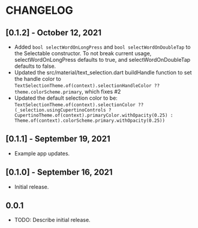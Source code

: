 # CHANGELOG

## [0.1.2] - October 12, 2021

* Added `bool selectWordOnLongPress` and `bool selectWordOnDoubleTap` to the Selectable constructor. To not break current usage, selectWordOnLongPress defaults to true, and selectWordOnDoubleTap defaults to false.
* Updated the src/material/text_selection.dart buildHandle function to set the handle color to `TextSelectionTheme.of(context).selectionHandleColor ?? theme.colorScheme.primary`, which fixes #2
* Updated the default selection color to be: `TextSelectionTheme.of(context).selectionColor ?? (_selection.usingCupertinoControls ? CupertinoTheme.of(context).primaryColor.withOpacity(0.25) : Theme.of(context).colorScheme.primary.withOpacity(0.25))`

## [0.1.1] - September 19, 2021

* Example app updates.

## [0.1.0] - September 16, 2021

* Initial release.

## 0.0.1

* TODO: Describe initial release.
